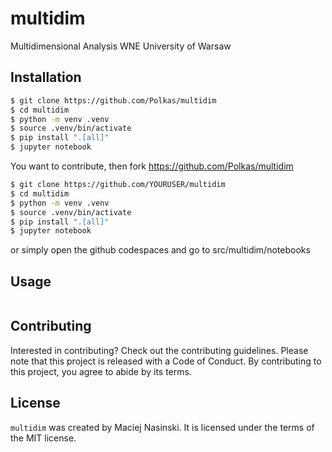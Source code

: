# multidim

Multidimensional Analysis WNE University of Warsaw

## Installation

```bash
$ git clone https://github.com/Polkas/multidim
$ cd multidim
$ python -m venv .venv
$ source .venv/bin/activate
$ pip install ".[all]"
$ jupyter notebook
```

You want to contribute, then fork https://github.com/Polkas/multidim

```bash
$ git clone https://github.com/YOURUSER/multidim
$ cd multidim
$ python -m venv .venv
$ source .venv/bin/activate
$ pip install ".[all]"
$ jupyter notebook
```

or simply open the github codespaces and go to src/multidim/notebooks

## Usage

```

```

## Contributing

Interested in contributing? Check out the contributing guidelines. Please note that this project is released with a Code of Conduct. By contributing to this project, you agree to abide by its terms.

## License

`multidim` was created by Maciej Nasinski. It is licensed under the terms of the MIT license.